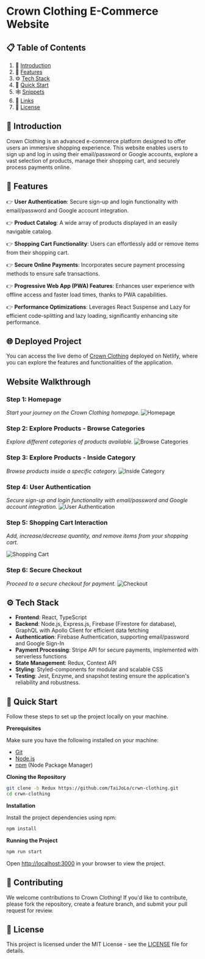# Crown Clothing E-Commerce Website

## 📋 <a name="table">Table of Contents</a>

1. 🤖 [Introduction](#introduction)
2. 🔋 [Features](#features)
3. ⚙️ [Tech Stack](#tech-stack)
4. 🤸 [Quick Start](#quick-start)
5. 🕸️ [Snippets](#snippets)
6. 🔗 [Links](#links)
7. 📄 [License](#license)

## 🤖 Introduction

Crown Clothing is an advanced e-commerce platform designed to offer users an immersive shopping experience. This website enables users to sign up and log in using their email/password or Google accounts, explore a vast selection of products, manage their shopping cart, and securely process payments online.

## 🔋 Features

👉 **User Authentication**: Secure sign-up and login functionality with email/password and Google account integration.

👉 **Product Catalog**: A wide array of products displayed in an easily navigable catalog.

👉 **Shopping Cart Functionality**: Users can effortlessly add or remove items from their shopping cart.

👉 **Secure Online Payments**: Incorporates secure payment processing methods to ensure safe transactions.

👉 **Progressive Web App (PWA) Features**: Enhances user experience with offline access and faster load times, thanks to PWA capabilities.

👉  **Performance Optimizations**: Leverages React Suspense and Lazy for efficient code-splitting and lazy loading, significantly enhancing site performance.


## 🌐 Deployed Project

You can access the live demo of [Crown Clothing](https://gregarious-bublanina-5d6975.netlify.app/) deployed on Netlify, where you can explore the features and functionalities of the application.



## Website Walkthrough

### Step 1: Homepage
*Start your journey on the Crown Clothing homepage.*
![Homepage](screenshots/homepage.png)



### Step 2: Explore Products - Browse Categories
*Explore different categories of products available.*
![Browse Categories](screenshots/category.png)


### Step 3: Explore Products - Inside Category
*Browse products inside a specific category.*
![Inside Category](screenshots/hats.png)


### Step 4: User Authentication
*Secure sign-up and login functionality with email/password and Google account integration.*
![User Authentication](screenshots/sign-in.png)


### Step 5: Shopping Cart Interaction
*Add, increase/decrease quantity, and remove items from your shopping cart.*

![Shopping Cart](screenshots/cart2.png)


### Step 6: Secure Checkout
*Proceed to a secure checkout for payment.*
![Checkout](screenshots/payment1.png)


## ⚙️ Tech Stack

- **Frontend**: React, TypeScript
- **Backend**: Node.js, Express.js, Firebase (Firestore for database), GraphQL with Apollo Client for efficient data fetching
- **Authentication**: Firebase Authentication, supporting email/password and Google Sign-In
- **Payment Processing**: Stripe API for secure payments, implemented with serverless functions
- **State Management**: Redux, Context API
- **Styling**: Styled-components for modular and scalable CSS
- **Testing**: Jest, Enzyme, and snapshot testing ensure the application's reliability and robustness.







## 🤸 Quick Start

Follow these steps to set up the project locally on your machine.

**Prerequisites**

Make sure you have the following installed on your machine:

- [Git](https://git-scm.com/)
- [Node.js](https://nodejs.org/en)
- [npm](https://www.npmjs.com/) (Node Package Manager)


**Cloning the Repository**

``` bash
git clone -b Redux https://github.com/TaiJoLo/crwn-clothing.git
cd crwn-clothing
```

**Installation**

Install the project dependencies using npm:
``` bash
npm install
```

**Running the Project**

```bash
npm run start
```
Open [http://localhost:3000](http://localhost:3000) in your browser to view the project.


## 🤝 Contributing

We welcome contributions to Crown Clothing! If you'd like to contribute, please fork the repository, create a feature branch, and submit your pull request for review.

## 📄 License

This project is licensed under the MIT License - see the [LICENSE]([link-to-license-file](https://github.com/TaiJoLo/crwn-clothing/blob/Redux/LICENSE)https://github.com/TaiJoLo/crwn-clothing/blob/Redux/LICENSE) file for details.
